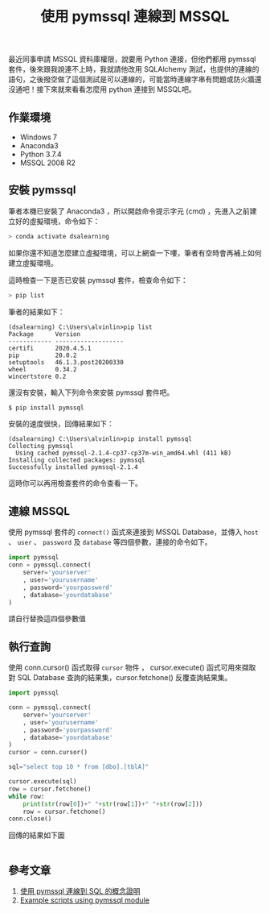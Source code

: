 ﻿---
title:  "使用 pymssql 連線到 MSSQL"
excerpt: "Firebase 提供了 SDK 讓用戶端建構應用程式，能夠即時的存儲與同步資料，任何連接的設備都可以在幾毫秒內收到更新，這樣不同的設備也能彼此溝通，來看看怎麼安裝吧。"
header:
  teaser: assets/images/python/pymssql-connecting.png
search: false
categories: 
  - Programming
tags:
  - Python
  - MSSQL
last_modified_at: 2020-04-28T21:00-00:00
toc: true
---

最近同事申請 MSSQL 資料庫權限，說要用 Python 連接，但他們都用 pymssql 套件，後來跟我說連不上時，我就請他改用 SQLAlchemy 測試，也提供的連線的語句，之後撥空做了這個測試是可以連線的，可能當時連線字串有問題或防火牆還沒通吧！接下來就來看看怎麼用 python 連接到 MSSQL吧。

## 作業環境 ##
* Windows 7
* Anaconda3
* Python 3.7.4
* MSSQL 2008 R2

## 安裝 pymssql
筆者本機已安裝了 Anaconda3 ，所以開啟命令提示字元 (cmd) ，先進入之前建立好的虛擬環境，命令如下：
```bash
> conda activate dsalearning
```
如果你還不知道怎麼建立虛擬環境，可以上網查一下嘍，筆者有空時會再補上如何建立虛擬環境。

這時檢查一下是否已安裝 pymssql 套件，檢查命令如下：
```bash
> pip list
```
筆者的結果如下：
```
(dsalearning) C:\Users\alvinlin>pip list
Package      Version
------------ -------------------
certifi      2020.4.5.1
pip          20.0.2
setuptools   46.1.3.post20200330
wheel        0.34.2
wincertstore 0.2
```
還沒有安裝，輸入下列命令來安裝 pymssql 套件吧。
```bash
$ pip install pymssql
```
安裝的速度很快，回傳結果如下：
```
(dsalearning) C:\Users\alvinlin>pip install pymssql
Collecting pymssql
  Using cached pymssql-2.1.4-cp37-cp37m-win_amd64.whl (411 kB)
Installing collected packages: pymssql
Successfully installed pymssql-2.1.4
```
這時你可以再用檢查套件的命令查看一下。

## 連線 MSSQL
使用 pymssql 套件的 `connect()` 函式來連接到 MSSQL Database，並傳入 `host` 、 `user` 、 `password` 及 `database` 等四個參數，連接的命令如下。
```python
import pymssql
conn = pymssql.connect(
    server='yourserver'
    , user='yourusername'
    , password='yourpassword'
    , database='yourdatabase'
)
```
請自行替換這四個參數值

## 執行查詢
使用 conn.cursor() 函式取得 `cursor` 物件 ， cursor.execute() 函式可用來擷取對 SQL Database 查詢的結果集，cursor.fetchone() 反覆查詢結果集。
```python
import pymssql

conn = pymssql.connect(
    server='yourserver'
    , user='yourusername'
    , password='yourpassword'
    , database='yourdatabase'
)
cursor = conn.cursor()

sql="select top 10 * from [dbo].[tblA]"

cursor.execute(sql)
row = cursor.fetchone()
while row:
	print(str(row[0])+" "+str(row[1])+" "+str(row[2]))
	row = cursor.fetchone() 
conn.close()
```
回傳的結果如下圖
<figure class="align-center">
  <img src="{{ site.url }}{{ site.baseurl }}/assets/images/python/pymssql-connecting.png" alt="">
</figure> 



## 參考文章
1. [使用 pymssql 連線到 SQL 的概念證明](https://docs.microsoft.com/zh-tw/sql/connect/python/pymssql/step-3-proof-of-concept-connecting-to-sql-using-pymssql?view=sql-server-ver15)
2. [Example scripts using pymssql module](https://pythonhosted.org/pymssql/pymssql_examples.html)